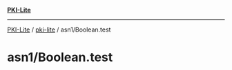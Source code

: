 [**PKI-Lite**](../../../README.md)

---

[PKI-Lite](../../../README.md) / [pki-lite](../../README.md) / asn1/Boolean.test

# asn1/Boolean.test

